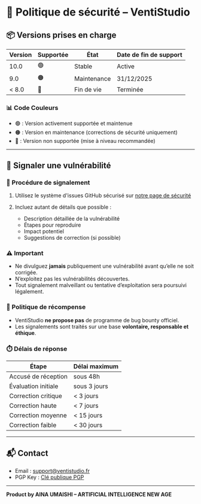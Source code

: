 # 🔐 Politique de sécurité – VentiStudio

## 📦 Versions prises en charge

| Version | Supportée | État        | Date de fin de support |
| ------- | --------- | ----------- | ---------------------- |
| 10.0    | 🟢        | Stable      | Active                 |
| 9.0     | 🟠        | Maintenance | 31/12/2025             |
| < 8.0   | 🔴        | Fin de vie  | Terminée               |

### 📊 Code Couleurs

* 🟢 : Version activement supportée et maintenue
* 🟠 : Version en maintenance (corrections de sécurité uniquement)
* 🔴 : Version non supportée (mise à niveau recommandée)

---

## 🚨 Signaler une vulnérabilité

### 📝 Procédure de signalement

1. Utilisez le système d'issues GitHub sécurisé sur [notre page de sécurité](https://github.com/ventistudio/ventistudio.fr/security)
2. Incluez autant de détails que possible :

   * Description détaillée de la vulnérabilité
   * Étapes pour reproduire
   * Impact potentiel
   * Suggestions de correction (si possible)

### ⚠️ Important

* Ne divulguez **jamais** publiquement une vulnérabilité avant qu’elle ne soit corrigée.
* N’exploitez pas les vulnérabilités découvertes.
* Tout signalement malveillant ou tentative d’exploitation sera poursuivi légalement.

### 🎁 Politique de récompense

* VentiStudio **ne propose pas** de programme de bug bounty officiel.
* Les signalements sont traités sur une base **volontaire, responsable et éthique**.

### ⏱️ Délais de réponse

| Étape               | Délai maximum |
| ------------------- | ------------- |
| Accusé de réception | sous 48h      |
| Évaluation initiale | sous 3 jours  |
| Correction critique | < 3 jours     |
| Correction haute    | < 7 jours     |
| Correction moyenne  | < 15 jours    |
| Correction faible   | < 30 jours    |

---

## 📬 Contact

* Email : [support@ventistudio.fr](mailto:support@ventistudio.fr)
* PGP Key : [Clé publique PGP](https://ventistudio.fr/pgp-key.txt)

---

**Product by AINA UMAISHI – ARTIFICIAL INTELLIGENCE NEW AGE**
